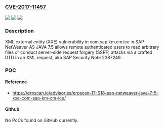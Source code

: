 ### [CVE-2017-11457](https://cve.mitre.org/cgi-bin/cvename.cgi?name=CVE-2017-11457)
![](https://img.shields.io/static/v1?label=Product&message=n%2Fa&color=blue)
![](https://img.shields.io/static/v1?label=Version&message=n%2Fa&color=blue)
![](https://img.shields.io/static/v1?label=Vulnerability&message=n%2Fa&color=brighgreen)

### Description

XML external entity (XXE) vulnerability in com.sap.km.cm.ice in SAP NetWeaver AS JAVA 7.5 allows remote authenticated users to read arbitrary files or conduct server-side request forgery (SSRF) attacks via a crafted DTD in an XML request, aka SAP Security Note 2387249.

### POC

#### Reference
- https://erpscan.io/advisories/erpscan-17-018-sap-netweaver-java-7-5-xxe-com-sap-km-cm-ice/

#### Github
No PoCs found on GitHub currently.

